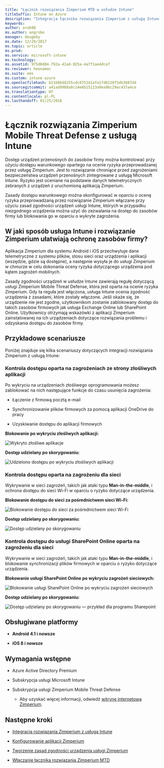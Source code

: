 ```yaml
---
title: "Łącznik rozwiązania Zimperium MTD w usłudze Intune"
titleSuffix: Intune on Azure
description: "Integracja łącznika rozwiązania Zimperium z usługą Intune"
keywords: 
author: arob98
ms.author: angrobe
manager: dougeby
ms.date: 12/29/2017
ms.topic: article
ms.prod: 
ms.service: microsoft-intune
ms.technology: 
ms.assetid: 975d8d84-792a-41ad-925a-4a7f1ae4dcaf
ms.reviewer: heenamac
ms.suite: ems
ms.custom: intune-azure
ms.openlocfilehash: b21b06dd255cdc875242afe1fd6228f5db3887dd
ms.sourcegitcommit: a41ad9988a8c14e6b15123a9ea9bc29ac437a4ce
ms.translationtype: HT
ms.contentlocale: pl-PL
ms.lasthandoff: 01/25/2018
---
```

# <a name="zimperium-mobile-threat-defense-connector-with-intune"></a>Łącznik rozwiązania Zimperium Mobile Threat Defense z usługą Intune

Dostęp urządzeń przenośnych do zasobów firmy można kontrolować przy użyciu dostępu warunkowego opartego na ocenie ryzyka przeprowadzanej przez usługę Zimperium. Jest to rozwiązanie chroniące przed zagrożeniami bezpieczeństwa urządzeń przenośnych zintegrowane z usługą Microsoft Intune. Ryzyko jest oceniane na podstawie danych telemetrycznych zebranych z urządzeń z uruchomioną aplikacją Zimperium.

Zasady dostępu warunkowego można skonfigurować w oparciu o ocenę ryzyka przeprowadzaną przez rozwiązanie Zimperium włączane przy użyciu zasad zgodności urządzeń usługi Intune, których w przypadku niezgodnego urządzenia można użyć do zezwalania na dostęp do zasobów firmy lub blokowania go w oparciu o wykryte zagrożenia.

## <a name="how-do-intune-and-zimperium-help-protect-your-company-resources"></a>W jaki sposób usługa Intune i rozwiązanie Zimperium ułatwiają ochronę zasobów firmy?

Aplikacja Zimperium dla systemu Android i iOS przechwytuje dane telemetryczne z systemu plików, stosu sieci oraz urządzenia i aplikacji (wszędzie, gdzie są dostępne), a następnie wysyła je do usługi Zimperium w chmurze w celu dokonania oceny ryzyka dotyczącego urządzenia pod kątem zagrożeń mobilnych.

Zasady zgodności urządzeń w usłudze Intune zawierają regułę dotyczącą usługi Zimperium Mobile Threat Defense, która jest oparta na ocenie ryzyka Zimperium. Gdy ta reguła jest włączona, usługa Intune ocenia zgodność urządzenia z zasadami, które zostały włączone. Jeśli okaże się, że urządzenie nie jest zgodne, użytkownikom zostanie zablokowany dostęp do takich zasobów firmowych jak usługa Exchange Online lub SharePoint Online. Użytkownicy otrzymają wskazówki z aplikacji Zimperium zainstalowanej na ich urządzeniach dotyczące rozwiązania problemu i odzyskania dostępu do zasobów firmy.

## <a name="sample-scenarios"></a>Przykładowe scenariusze

Poniżej znajduje się kilka scenariuszy dotyczących integracji rozwiązania Zimperium z usługą Intune:

### <a name="control-access-based-on-threats-from-malicious-apps"></a>Kontrola dostępu oparta na zagrożeniach ze strony złośliwych aplikacji

Po wykryciu na urządzeniach złośliwego oprogramowania możesz zablokować na nich następujące funkcje do czasu usunięcia zagrożenia:

-   Łączenie z firmową pocztą e-mail

-   Synchronizowanie plików firmowych za pomocą aplikacji OneDrive do pracy

-   Uzyskiwanie dostępu do aplikacji firmowych

**Blokowanie po wykryciu złośliwych aplikacji:**

![Wykryto złośliwe aplikacje](./media/Maliciousapps_blocked_Zimperium.png)

**Dostęp udzielany po skorygowaniu:**

![Udzielono dostępu po wykryciu złośliwych aplikacji](./media/maliciousapps_unblocked_Zimperium.png)

### <a name="control-access-based-on-threat-to-network"></a>Kontrola dostępu oparta na zagrożeniu dla sieci

Wykrywanie w sieci zagrożeń, takich jak ataki typu **Man-in-the-middle**, i ochrona dostępu do sieci Wi-Fi w oparciu o ryzyko dotyczące urządzenia.

**Blokowanie dostępu do sieci za pośrednictwem sieci Wi-Fi:**

![Blokowanie dostępu do sieci za pośrednictwem sieci Wi-Fi](./media/network_wifi_blocked_Zimperium.png)

**Dostęp udzielany po skorygowaniu:**

![Dostęp udzielany po skorygowaniu](./media/network_wifi_unblocked_Zimperium.png)

### <a name="control-access-to-sharepoint-online-based-on-threat-to-network"></a>Kontrola dostępu do usługi SharePoint Online oparta na zagrożeniu dla sieci

Wykrywanie w sieci zagrożeń, takich jak ataki typu **Man-in-the-middle**, i blokowanie synchronizacji plików firmowych w oparciu o ryzyko dotyczące urządzenia.

**Blokowanie usługi SharePoint Online po wykryciu zagrożeń sieciowych:**

![Blokowanie usługi SharePoint Online po wykryciu zagrożeń sieciowych](./media/network_spo_blocked_Zimperium.png)

**Dostęp udzielany po skorygowaniu:**

![Dostęp udzielany po skorygowaniu — przykład dla programu Sharepoint](./media/network_spo_unblocked_Zimperium.png)

## <a name="supported-platforms"></a>Obsługiwane platformy

-   **Android 4.1 i nowsze**

-   **iOS 8 i nowsze**

## <a name="prerequisites"></a>Wymagania wstępne

-   Azure Active Directory Premium

-   Subskrypcja usługi Microsoft Intune

-   Subskrypcja usługi Zimperium Mobile Threat Defense

    -   Aby uzyskać więcej informacji, odwiedź [witrynę internetową Zimperium](https://www.zimperium.com/zips-mobile-ips).

## <a name="next-steps"></a>Następne kroki

- [Integracja rozwiązania Zimperium z usługą Intune](zimperium-mtd-connector-integration.md)

- [Konfigurowanie aplikacji Zimperium](mtd-apps-ios-app-configuration-policy-add-assign.md)

- [Tworzenie zasad zgodności urządzenia usługi Zimperium](mtd-device-compliance-policy-create.md)

- [Włączanie łącznika rozwiązania Zimperium MTD](mtd-connector-enable.md)
